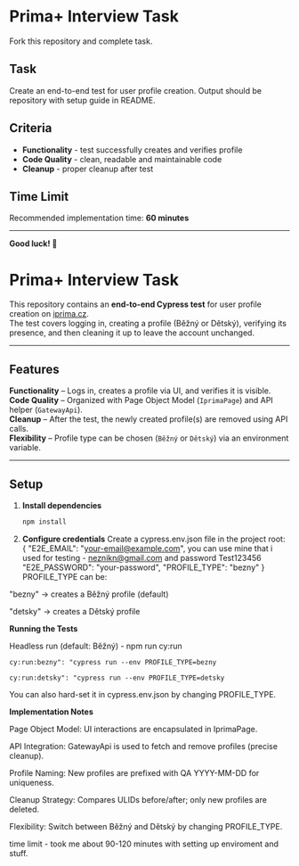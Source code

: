 # Prima+ Interview Task

Fork this repository and complete task.

## Task

Create an end-to-end test for user profile creation.
Output should be repository with setup guide in README.

## Criteria

- **Functionality** - test successfully creates and verifies profile
- **Code Quality** - clean, readable and maintainable code
- **Cleanup** - proper cleanup after test

## Time Limit

Recommended implementation time: **60 minutes**

---

**Good luck! 🚀**


# Prima+ Interview Task

This repository contains an **end-to-end Cypress test** for user profile creation on [iprima.cz](https://www.iprima.cz/).  
The test covers logging in, creating a profile (Běžný or Dětský), verifying its presence, and then cleaning it up to leave the account unchanged.

---

## Features

 **Functionality** – Logs in, creates a profile via UI, and verifies it is visible.  
 **Code Quality** – Organized with Page Object Model (`IprimaPage`) and API helper (`GatewayApi`).  
 **Cleanup** – After the test, the newly created profile(s) are removed using API calls.  
 **Flexibility** – Profile type can be chosen (`Běžný` or `Dětský`) via an environment variable.  

---

## Setup

1. **Install dependencies**
   ```bash
   npm install

2. **Configure credentials**
    Create a cypress.env.json file in the project root: {
  "E2E_EMAIL": "your-email@example.com", you can use mine that i used for testing - neznikn@gmail.com and password Test123456
  "E2E_PASSWORD": "your-password",
  "PROFILE_TYPE": "bezny"
}
PROFILE_TYPE can be:

"bezny" → creates a Běžný profile (default)

"detsky" → creates a Dětský profile

**Running the Tests**

Headless run (default: Běžný) - npm run cy:run

    cy:run:bezny": "cypress run --env PROFILE_TYPE=bezny

    cy:run:detsky": "cypress run --env PROFILE_TYPE=detsky

You can also hard-set it in cypress.env.json by changing PROFILE_TYPE.

**Implementation Notes**

Page Object Model: UI interactions are encapsulated in IprimaPage.

API Integration: GatewayApi is used to fetch and remove profiles (precise cleanup).

Profile Naming: New profiles are prefixed with QA YYYY-MM-DD for uniqueness.

Cleanup Strategy: Compares ULIDs before/after; only new profiles are deleted.

Flexibility: Switch between Běžný and Dětský by changing PROFILE_TYPE.

time limit - took me about 90-120 minutes with setting up enviroment and stuff.
